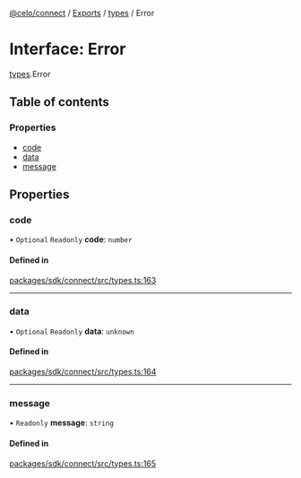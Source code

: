 [@celo/connect](../README.md) / [Exports](../modules.md) / [types](../modules/types.md) / Error

# Interface: Error

[types](../modules/types.md).Error

## Table of contents

### Properties

- [code](types.Error.md#code)
- [data](types.Error.md#data)
- [message](types.Error.md#message)

## Properties

### code

• `Optional` `Readonly` **code**: `number`

#### Defined in

[packages/sdk/connect/src/types.ts:163](https://github.com/celo-org/developer-tooling/blob/master/packages/sdk/connect/src/types.ts#L163)

___

### data

• `Optional` `Readonly` **data**: `unknown`

#### Defined in

[packages/sdk/connect/src/types.ts:164](https://github.com/celo-org/developer-tooling/blob/master/packages/sdk/connect/src/types.ts#L164)

___

### message

• `Readonly` **message**: `string`

#### Defined in

[packages/sdk/connect/src/types.ts:165](https://github.com/celo-org/developer-tooling/blob/master/packages/sdk/connect/src/types.ts#L165)
